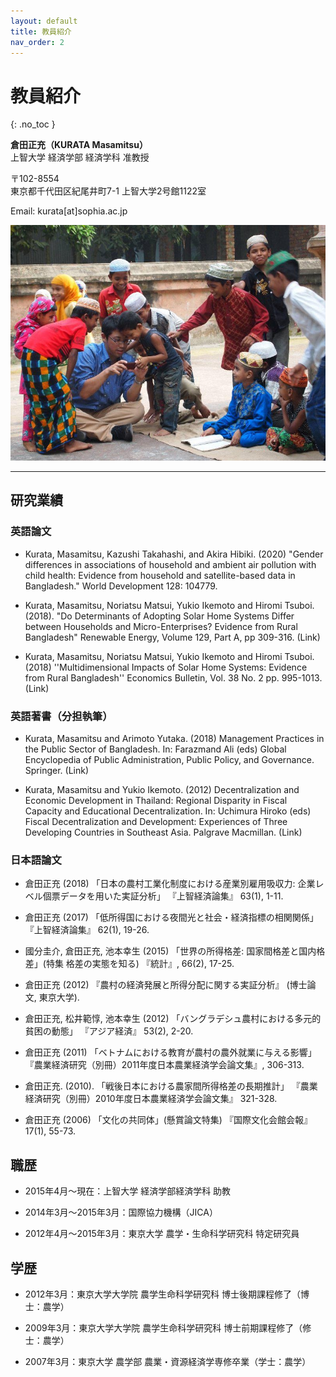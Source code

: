 ```yaml
---
layout: default
title: 教員紹介
nav_order: 2
---
```


# 教員紹介
{: .no_toc }


**倉田正充（KURATA Masamitsu）**  
上智大学 経済学部 経済学科 准教授

〒102-8554  
東京都千代田区紀尾井町7-1 上智大学2号館1122室 

Email: kurata[at]sophia.ac.jp  



![バングラデシュ,  ノルシンディ県](../images/introduction-kurata01.jpg)  




---
## 研究業績
### 英語論文

+ Kurata, Masamitsu, Kazushi Takahashi, and Akira Hibiki. (2020) "Gender differences in associations of household and ambient air pollution with child health: Evidence from household and satellite-based data in Bangladesh." World Development 128: 104779. 

+ Kurata, Masamitsu, Noriatsu Matsui, Yukio Ikemoto and Hiromi Tsuboi. (2018). "Do Determinants of Adopting Solar Home Systems Differ between Households and Micro-Enterprises? Evidence from Rural Bangladesh" Renewable Energy, Volume 129, Part A, pp 309-316. (Link)

+ Kurata, Masamitsu, Noriatsu Matsui, Yukio Ikemoto and Hiromi Tsuboi. (2018) ''Multidimensional Impacts of Solar Home Systems: Evidence from Rural Bangladesh'' Economics Bulletin, Vol. 38 No. 2 pp. 995-1013. (Link)



### 英語著書（分担執筆）

+ Kurata, Masamitsu and Arimoto Yutaka. (2018) Management Practices in the Public Sector of Bangladesh. In: Farazmand Ali (eds) Global Encyclopedia of Public Administration, Public Policy, and Governance. Springer. (Link)

+ Kurata, Masamitsu and Yukio Ikemoto. (2012) Decentralization and Economic Development in Thailand: Regional Disparity in Fiscal Capacity and Educational Decentralization. In: Uchimura Hiroko (eds) Fiscal Decentralization and Development: Experiences of Three Developing Countries in Southeast Asia. Palgrave Macmillan. (Link)



### 日本語論文

+ 倉田正充 (2018) 「日本の農村工業化制度における産業別雇用吸収力: 企業レベル個票データを用いた実証分析」 『上智経済論集』 63(1), 1-11.

+ 倉田正充 (2017) 「低所得国における夜間光と社会・経済指標の相関関係」 『上智経済論集』 62(1), 19-26. 

+ 國分圭介, 倉田正充, 池本幸生 (2015) 「世界の所得格差: 国家間格差と国内格差」(特集 格差の実態を知る) 『統計』, 66(2), 17-25. 

+ 倉田正充 (2012) 『農村の経済発展と所得分配に関する実証分析』 (博士論文, 東京大学). 

+ 倉田正充, 松井範惇, 池本幸生 (2012) 「バングラデシュ農村における多元的貧困の動態」 『アジア経済』 53(2), 2-20. 

+ 倉田正充 (2011) 「ベトナムにおける教育が農村の農外就業に与える影響」 『農業経済研究（別冊）2011年度日本農業経済学会論文集』, 306-313. 

+ 倉田正充. (2010). 「戦後日本における農家間所得格差の長期推計」 『農業経済研究（別冊）2010年度日本農業経済学会論文集』 321-328. 

+ 倉田正充 (2006) 「文化の共同体」(懸賞論文特集) 『国際文化会館会報』 17(1), 55-73. 

## 職歴
+ 2015年4月～現在：上智大学 経済学部経済学科 助教

+ 2014年3月～2015年3月：国際協力機構（JICA）

+ 2012年4月～2015年3月：東京大学 農学・生命科学研究科 特定研究員 

## 学歴
+ 2012年3月：東京大学大学院 農学生命科学研究科 博士後期課程修了（博士：農学） 

+ 2009年3月：東京大学大学院 農学生命科学研究科 博士前期課程修了（修士：農学）

+ 2007年3月：東京大学 農学部 農業・資源経済学専修卒業（学士：農学）